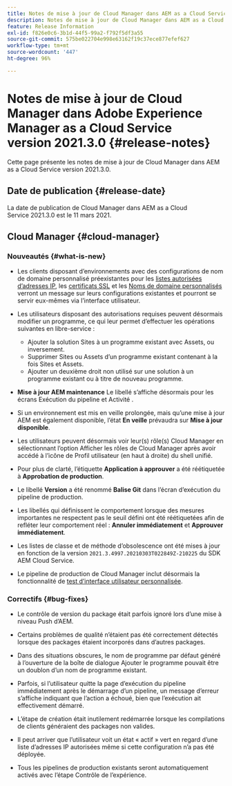 ```yaml
---
title: Notes de mise à jour de Cloud Manager dans AEM as a Cloud Service version 2021.3.0
description: Notes de mise à jour de Cloud Manager dans AEM as a Cloud Service version 2021.3.0
feature: Release Information
exl-id: f826e0c6-3b1d-44f5-99a2-f792f5df3a55
source-git-commit: 575be022704e998e63162f19c37ece877efef627
workflow-type: tm+mt
source-wordcount: '447'
ht-degree: 96%

---
```


# Notes de mise à jour de Cloud Manager dans Adobe Experience Manager as a Cloud Service version 2021.3.0 {#release-notes}

Cette page présente les notes de mise à jour de Cloud Manager dans AEM as a Cloud Service version 2021.3.0.

## Date de publication {#release-date}

La date de publication de Cloud Manager dans AEM as a Cloud Service 2021.3.0 est le 11 mars 2021.

## Cloud Manager {#cloud-manager}

### Nouveautés {#what-is-new}

* Les clients disposant d’environnements avec des configurations de nom de domaine personnalisé préexistantes pour les [listes autorisées d’adresses IP](/help/implementing/cloud-manager/ip-allow-lists/managing-ip-allow-lists.md#pre-existing-cdn), les [certificats SSL](/help/implementing/cloud-manager/managing-ssl-certifications/managing-certificates.md#pre-existing-cdn) et les [Noms de domaine personnalisés](/help/implementing/cloud-manager/custom-domain-names/check-domain-name-status.md#pre-existing-cdn) verront un message sur leurs configurations existantes et pourront se servir eux-mêmes via l’interface utilisateur.

* Les utilisateurs disposant des autorisations requises peuvent désormais modifier un programme, ce qui leur permet d’effectuer les opérations suivantes en libre-service :
   * Ajouter la solution Sites à un programme existant avec Assets, ou inversement.
   * Supprimer Sites ou Assets d’un programme existant contenant à la fois Sites et Assets.
   * Ajouter un deuxième droit non utilisé sur une solution à un programme existant ou à titre de nouveau programme.

* **Mise à jour AEM maintenance** Le libellé s’affiche désormais pour les écrans Exécution du pipeline et Activité .

* Si un environnement est mis en veille prolongée, mais qu’une mise à jour AEM est également disponible, l’état **En veille** prévaudra sur **Mise à jour disponible**.

* Les utilisateurs peuvent désormais voir leur(s) rôle(s) Cloud Manager en sélectionnant l’option Afficher les rôles de Cloud Manager après avoir accédé à l’icône de Profil utilisateur (en haut à droite) du shell unifié.

* Pour plus de clarté, l’étiquette **Application à approuver** a été réétiquetée à **Approbation de production**.

* Le libellé **Version** a été renommé **Balise Git** dans l’écran d’exécution du pipeline de production.

* Les libellés qui définissent le comportement lorsque des mesures importantes ne respectent pas le seuil défini ont été réétiquetées afin de refléter leur comportement réel : **Annuler immédiatement** et **Approuver immédiatement**.

* Les listes de classe et de méthode d’obsolescence ont été mises à jour en fonction de la version `2021.3.4997.20210303T022849Z-210225` du SDK AEM Cloud Service.

* Le pipeline de production de Cloud Manager inclut désormais la fonctionnalité de [test d’interface utilisateur personnalisée](/help/implementing/cloud-manager/functional-testing.md#custom-ui-testing).

### Correctifs  {#bug-fixes}

* Le contrôle de version du package était parfois ignoré lors d’une mise à niveau Push d’AEM.

* Certains problèmes de qualité n’étaient pas été correctement détectés lorsque des packages étaient incorporés dans d’autres packages.

* Dans des situations obscures, le nom de programme par défaut généré à l’ouverture de la boîte de dialogue Ajouter le programme pouvait être un doublon d’un nom de programme existant.

* Parfois, si l’utilisateur quitte la page d’exécution du pipeline immédiatement après le démarrage d’un pipeline, un message d’erreur s’affiche indiquant que l’action a échoué, bien que l’exécution ait effectivement démarré.

* L’étape de création était inutilement redémarrée lorsque les compilations de clients généraient des packages non valides.

* Il peut arriver que l’utilisateur voit un état « actif » vert en regard d’une liste d’adresses IP autorisées même si cette configuration n’a pas été déployée.

* Tous les pipelines de production existants seront automatiquement activés avec l’étape Contrôle de l’expérience.
